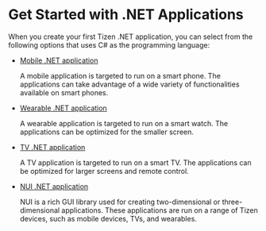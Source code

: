 # Get Started with .NET Applications

When you create your first Tizen .NET application, you can select from the following options that uses C# as the programming language:

-   [Mobile .NET application](mobile/first-app.md)

    A mobile application is targeted to run on a smart phone. The applications can take advantage of a wide variety of functionalities available on smart phones.

-   [Wearable .NET application](wearable/first-app.md)

    A wearable application is targeted to run on a smart watch. The applications can be optimized for the smaller screen.

-   [TV .NET application](tv/first-app.md)

    A TV application is targeted to run on a smart TV. The applications can be optimized for larger screens and remote control.

-   [NUI .NET application](nui/quickstart.md)

    NUI is a rich GUI library used for creating two-dimensional or three-dimensional applications.
    These applications are run on a range of Tizen devices, such as mobile devices, TVs, and wearables.



